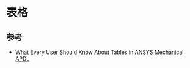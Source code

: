 # 表格

## 参考

- [What Every User Should Know About Tables in ANSYS Mechanical
  APDL](http://www.padtinc.com/blog/what-every-user-should-know-about-tables-in-ansys-mechanical-apdl/)